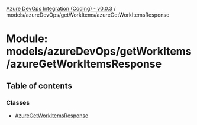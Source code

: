 [Azure DevOps Integration (Coding) - v0.0.3](../README.md) / models/azureDevOps/getWorkItems/azureGetWorkItemsResponse

# Module: models/azureDevOps/getWorkItems/azureGetWorkItemsResponse

## Table of contents

### Classes

- [AzureGetWorkItemsResponse](../classes/models_azureDevOps_getWorkItems_azureGetWorkItemsResponse.AzureGetWorkItemsResponse.md)
